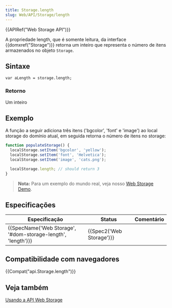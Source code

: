 ```yaml
---
title: Storage.length
slug: Web/API/Storage/length
---
```

{{APIRef("Web Storage API")}}

A propriedade length, que é somente leitura, da interface {{domxref("Storage")}} retorna um inteiro que representa o número de itens armazenados no objeto `Storage`.

## Sintaxe

```
var aLength = storage.length;
```

### Retorno

Um inteiro

## Exemplo

A função a seguir adiciona três itens ('bgcolor', 'font' e 'image') ao local storage do domínio atual, em seguida retorna o número de itens no storage:

```js
function populateStorage() {
  localStorage.setItem('bgcolor', 'yellow');
  localStorage.setItem('font', 'Helvetica');
  localStorage.setItem('image', 'cats.png');

  localStorage.length; // should return 3
}
```

> **Nota:** Para um exemplo do mundo real, veja nosso [Web Storage Demo](https://github.com/mdn/web-storage-demo).

## Especificações

| Especificação                                                                    | Status                           | Comentário |
| -------------------------------------------------------------------------------- | -------------------------------- | ---------- |
| {{SpecName('Web Storage', '#dom-storage-length', 'length')}} | {{Spec2('Web Storage')}} |            |

## Compatibilidade com navegadores

{{Compat("api.Storage.length")}}

## Veja também

[Usando a API Web Storage](/pt-BR/docs/Web/API/Web_Storage_API/Using_the_Web_Storage_API)
